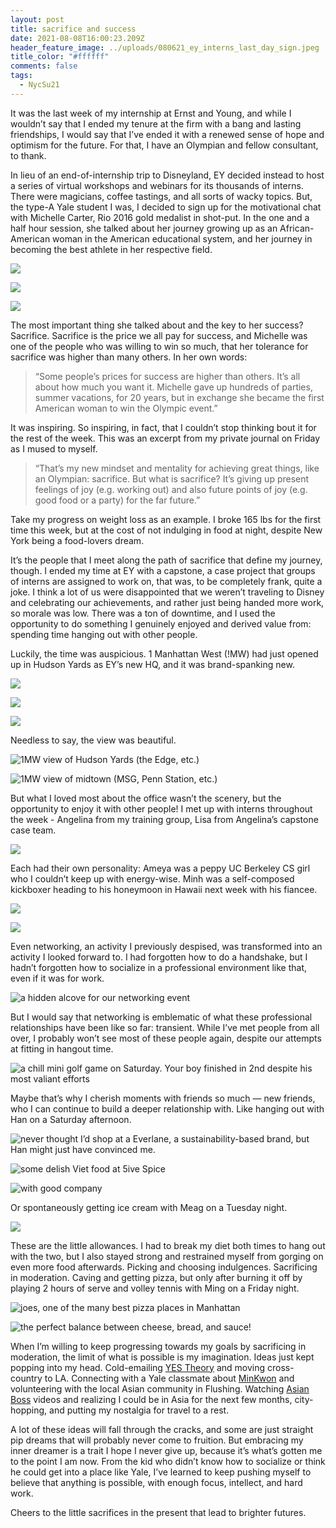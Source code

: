 ```yaml
---
layout: post
title: sacrifice and success
date: 2021-08-08T16:00:23.209Z
header_feature_image: ../uploads/080621_ey_interns_last_day_sign.jpeg
title_color: "#ffffff"
comments: false
tags:
  - NycSu21
---
```

It was the last week of my internship at Ernst and Young, and while I wouldn’t say that I ended my tenure at the firm with a bang and lasting friendships, I would say that I’ve ended it with a renewed sense of hope and optimism for the future. For that, I have an Olympian and fellow consultant, to thank.

In lieu of an end-of-internship trip to Disneyland, EY decided instead to host a series of virtual workshops and webinars for its thousands of interns. There were magicians, coffee tastings, and all sorts of wacky topics. But, the type-A Yale student I was, I decided to sign up for the motivational chat with Michelle Carter, Rio 2016 gold medalist in shot-put. In the one and a half hour session, she talked about her journey growing up as an African-American woman in the American educational system, and her journey in becoming the best athlete in her respective field.

![](../uploads/080621_michelle_carter_slide_1.jpeg)

![](../uploads/080621_michelle_carter_slide_2.jpeg)

![](../uploads/080621_michelle_carter_slide_3.jpeg)

The most important thing she talked about and the key to her success? Sacrifice. Sacrifice is the price we all pay for success, and Michelle was one of the people who was willing to win so much, that her tolerance for sacrifice was higher than many others. In her own words:

> “Some people’s prices for success are higher than others. It’s all about how much you want it. Michelle gave up hundreds of parties, summer vacations, for 20 years, but in exchange she became the first American woman to win the Olympic event.”

It was inspiring. So inspiring, in fact, that I couldn’t stop thinking bout it for the rest of the week. This was an excerpt from my private journal on Friday as I mused to myself.

> “That’s my new mindset and mentality for achieving great things, like an Olympian: sacrifice. But what is sacrifice? It’s giving up present feelings of joy (e.g. working out) and also future points of joy (e.g. good food or a party) for the far future.”

Take my progress on weight loss as an example. I broke 165 lbs for the first time this week, but at the cost of not indulging in food at night, despite New York being a food-lovers dream. 

It’s the people that I meet along the path of sacrifice that define my journey, though. I ended my time at EY with a capstone, a case project that groups of interns are assigned to work on, that was, to be completely frank, quite a joke. I think a lot of us were disappointed that we weren’t traveling to Disney and celebrating our achievements, and rather just being handed more work, so morale was low. There was a ton of downtime, and I used the opportunity to do something I genuinely enjoyed and derived value from: spending time hanging out with other people. 

Luckily, the time was auspicious. 1 Manhattan West (!MW) had just opened up in Hudson Yards as EY’s new HQ, and it was brand-spanking new. 

![](../uploads/080321_1mw_sign.jpeg)

![](../uploads/080321_1mw_floor_plan.jpeg)

![](../uploads/080321_1mw_fancy_room.jpeg)

Needless to say, the view was beautiful.

![1MW view of Hudson Yards (the Edge, etc.)](../uploads/080321_1mw_view_hudson_yards.jpeg "1MW view of Hudson Yards (the Edge, etc.)")

![1MW view of midtown (MSG, Penn Station, etc.)](../uploads/080321_1mw_view_midtown.jpeg "1MW view of midtown (MSG, Penn Station, etc.)")

But what I loved most about the office wasn’t the scenery, but the opportunity to enjoy it with other people! I met up with interns throughout the week - Angelina from my training group, Lisa from Angelina’s capstone case team. 

![](../uploads/080321_ey_lisa_angelina.jpeg)

Each had their own personality: Ameya was a peppy UC Berkeley CS girl who I couldn’t keep up with energy-wise. Minh was a self-composed kickboxer heading to his honeymoon in Hawaii next week with his fiancee. 

![](../uploads/080621_ey_interns_last_day_window.jpg)

![](../uploads/080621_ey_interns_last_day_sign.jpeg)

Even networking, an activity I previously despised, was transformed into an activity I looked forward to. I had forgotten how to do a handshake, but I hadn’t forgotten how to socialize in a professional environment like that, even if it was for work.

![a hidden alcove for our networking event](../uploads/080521_ey_hidden_alcove.jpeg "a hidden alcove for our networking event")

But I would say that networking is emblematic of what these professional relationships have been like so far: transient. While I’ve met people from all over, I probably won’t see most of these people again, despite our attempts at fitting in hangout time. 

![a chill mini golf game on Saturday. Your boy finished in 2nd despite his most valiant efforts](../uploads/080721_ey_interns_mini_golf.jpeg "a chill mini golf game on Saturday. Your boy finished in 2nd despite his most valiant efforts")

Maybe that’s why I cherish moments with friends so much — new friends, who I can continue to build a deeper relationship with. Like hanging out with Han on a Saturday afternoon.

![never thought I’d shop at a Everlane, a sustainability-based brand, but Han might just have convinced me.](../uploads/080721_han_hangout_everlane.jpeg "never thought I’d shop at a Everlane, a sustainability-based brand, but Han might just have convinced me.")

![some delish Viet food at 5ive Spice](../uploads/080721_han_hangout_viet_food.jpeg "some delish Viet food at 5ive Spice")

![with good company](../uploads/080721_han_hangout_jeff_han.jpeg "with good company")

Or spontaneously getting ice cream with Meag on a Tuesday night.

![](../uploads/080521_ice_cream_w_meag.jpeg)

These are the little allowances. I had to break my diet both times to hang out with the two, but I also stayed strong and restrained myself from gorging on even more food afterwards. Picking and choosing indulgences. Sacrificing in moderation. Caving and getting pizza, but only after burning it off by playing 2 hours of serve and volley tennis with Ming on a Friday night.

![joes, one of the many best pizza places in Manhattan](../uploads/080621_joes_pizza_sign.jpeg " joes, one of the many best pizza places in Manhattan")

![the perfect balance between cheese, bread, and sauce!](../uploads/080621_joes_pizza_slice.jpeg "the perfect balance between cheese, bread, and sauce!")

When I’m willing to keep progressing towards my goals by sacrificing in moderation, the limit of what is possible is my imagination. Ideas just kept popping into my head. Cold-emailing [YES Theory](https://www.youtube.com/c/yestheory) and moving cross-country to LA. Connecting with a Yale classmate about [MinKwon](http://minkwon.org/) and volunteering with the local Asian community in Flushing. Watching [Asian Boss](https://www.youtube.com/channel/UC2-_WWPT_124iN6jiym4fOw) videos and realizing I could be in Asia for the next few months, city-hopping, and putting my nostalgia for travel to a rest.

A lot of these ideas will fall through the cracks, and some are just straight pip dreams that will probably never come to fruition. But embracing my inner dreamer is a trait I hope I never give up, because it’s what’s gotten me to the point I am now. From the kid who didn’t know how to socialize or think he could get into a place like Yale, I’ve learned to keep pushing myself to believe that anything is possible, with enough focus, intellect, and hard work. 

Cheers to the little sacrifices in the present that lead to brighter futures.